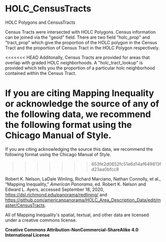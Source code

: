 # HOLC_CensusTracts
HOLC Polygons and CensusTracts

Census Tracts were intersected with HOLC Polygons. Census information can be joined via the "geoid" field. There are two field "holc_prop" and "tract_prop" which give the proportion of the HOLC polygon in the Census Tract and the proportion of Census Tract in the HOLC Polygon respectively. 

<<<<<<< HEAD
Additonally, Census Tracts are provided for areas that overlap with graded HOLC neighborhoods. A "holc_tract_lookup" is provided which tells you the proportion of a particular holc neighborhood contained within the Census Tract. 

If you are citing Mapping Inequality or acknowledge the source of any of the following data, we recommend the following format using the Chicago Manual of Style.
=======
If you are citing acknowledging the source this data, we recommend the following format using the Chicago Manual of Style.
>>>>>>> 653fe2d0652fc51e6d14af649813fd23aa0bfcc8

Robert K. Nelson, LaDale Winling, Richard Marciano, Nathan Connolly, et al., “Mapping Inequality,” *American Panorama*, ed. Robert K. Nelson and Edward L. Ayers, accessed September 18, 2020, https://dsl.richmond.edu/panorama/redlining/ and https://github.com/americanpanorama/HOLC_Area_Description_Data/edit/master/CensusTracts.

All of Mapping Inequality's spatial, textual, and other data are licensed under a creative commons license. 

**Creative Commons Attribution-NonCommercial-ShareAlike 4.0 International License**
